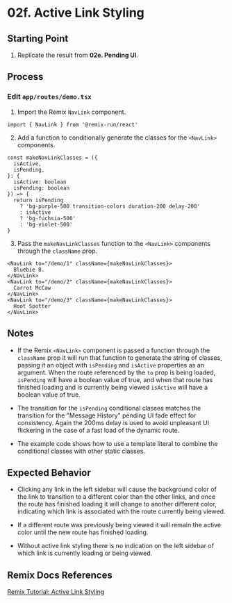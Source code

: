 # 02f. Active Link Styling

## Starting Point

1. Replicate the result from **02e. Pending UI**.

## Process

### Edit `app/routes/demo.tsx`

1. Import the Remix `NavLink` component.

```tsx
import { NavLink } from '@remix-run/react'
```

2. Add a function to conditionally generate the classes for the `<NavLink>` components.

```tsx
const makeNavLinkClasses = ({
  isActive,
  isPending,
}: {
  isActive: boolean
  isPending: boolean
}) => {
  return isPending
    ? 'bg-purple-500 transition-colors duration-200 delay-200'
    : isActive
    ? 'bg-fuchsia-500'
    : 'bg-violet-500'
}
```

3. Pass the `makeNavLinkClasses` function to the `<NavLink>` components through the `className` prop.

```tsx
<NavLink to="/demo/1" className={makeNavLinkClasses}>
  Bluebie B.
</NavLink>
<NavLink to="/demo/2" className={makeNavLinkClasses}>
  Carrot McCaw
</NavLink>
<NavLink to="/demo/3" className={makeNavLinkClasses}>
  Hoot Spotter
</NavLink>
```

## Notes

- If the Remix `<NavLink>` component is passed a function through the `className` prop it will run that function to generate the string of classes, passing it an object with `isPending` and `isActive` properties as an argument. When the route referenced by the `to` prop is being loaded, `isPending` will have a boolean value of true, and when that route has finished loading and is currently being viewed `isActive` will have a boolean value of true.

- The transition for the `isPending` conditional classes matches the transition for the "Message History" pending UI fade effect for consistency. Again the 200ms delay is used to avoid unpleasant UI flickering in the case of a fast load of the dynamic route.

- The example code shows how to use a template literal to combine the conditional classes with other static classes.

## Expected Behavior

- Clicking any link in the left sidebar will cause the background color of the link to transition to a different color than the other links, and once the route has finished loading it will change to another different color, indicating which link is associated with the route currently being viewed.

- If a different route was previously being viewed it will remain the active color until the new route has finished loading.

- Without active link styling there is no indication on the left sidebar of which link is currently loading or being viewed.

## Remix Docs References

[Remix Tutorial: Active Link Styling](https://remix.run/docs/en/main/start/tutorial#active-link-styling)

